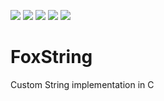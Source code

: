 ![](https://img.shields.io/badge/contributors-1-success?style=for-the-badge)
![](https://img.shields.io/badge/forks-0-blue?style=for-the-badge)
![](https://img.shields.io/badge/stars-0-blue?style=for-the-badge)
![](https://img.shields.io/badge/issues-0%20open-yellow?style=for-the-badge)
![](https://img.shields.io/badge/license-GNU%20GPL%20v3-blue?style=for-the-badge)

# FoxString
Custom String implementation in C<br>
